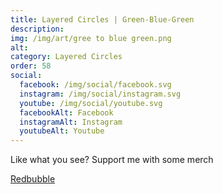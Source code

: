 ```yaml
---
title: Layered Circles | Green-Blue-Green
description: 
img: /img/art/gree to blue green.png
alt: 
category: Layered Circles
order: 58
social:
  facebook: /img/social/facebook.svg
  instagram: /img/social/instagram.svg
  youtube: /img/social/youtube.svg
  facebookAlt: Facebook
  instagramAlt: Instagram
  youtubeAlt: Youtube
---
```

Like what you see? Support me with some merch

<a href='https://www.redbubble.com/shop/ap/103615363' class="btn btn-primary store-link">
Redbubble
</a>